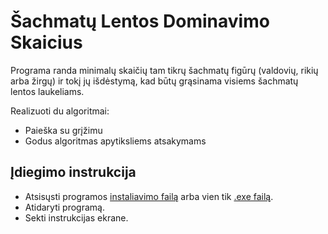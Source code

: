 # Šachmatų Lentos Dominavimo Skaicius


Programa randa minimalų skaičių tam tikrų šachmatų figūrų (valdovių, rikių arba žirgų) ir tokį jų išdėstymą, kad būtų grąsinama visiems šachmatų
lentos laukeliams.


Realizuoti du algoritmai:

- Paieška su grįžimu
- Godus algoritmas apytiksliems atsakymams

## Įdiegimo instrukcija

 - Atsisųsti programos [instaliavimo failą](https://github.com/dovmar/DominavimoSkaicius/releases/latest/download/dominavimo_skaicius.msi) arba vien tik [.exe failą](https://github.com/dovmar/DominavimoSkaicius/releases/latest/download/dominavimo_skaicius.exe).
 - Atidaryti programą.
 - Sekti instrukcijas ekrane.
